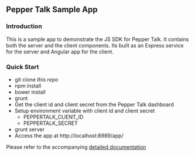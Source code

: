 ## Pepper Talk Sample App

### Introduction
This is a sample app to demonstrate the JS SDK for Pepper Talk. It contains both the server and the client components. Its built as an Express service for the server and Angular app for the client.

### Quick Start
* git clone *this repo*
* npm install
* bower install
* grunt
* Get the client id and client secret from the Pepper Talk dashboard
* Setup environment variable with client id and client secret
  * PEPPERTALK_CLIENT_ID
  * PEPPERTALK_SECRET
* grunt server
* Access the app at http://localhost:8989/app/

Please refer to the accompanying [detailed documentation](http://espreccino.github.io/PepperTalkWebSDKExample/)